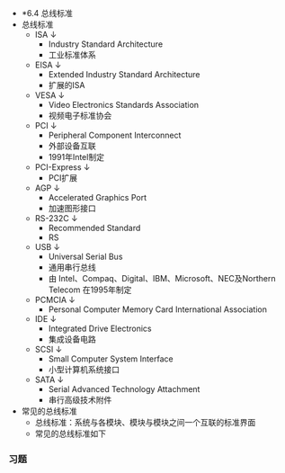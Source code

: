 
- *6.4 总线标准
- 总线标准
    - ISA ↓ 
        - Industry Standard Architecture
        - 工业标准体系
    - EISA ↓ 
        - Extended Industry Standard Architecture
        - 扩展的ISA
    - VESA ↓ 
        - Video Electronics Standards Association
        - 视频电子标准协会
    - PCI ↓ 
        - Peripheral Component Interconnect
        - 外部设备互联
        - 1991年Intel制定
    - PCI-Express ↓ 
        - PCI扩展
    - AGP ↓ 
        - Accelerated Graphics Port
        - 加速图形接口
    - RS-232C ↓ 
        - Recommended Standard
        - RS
    - USB ↓ 
        - Universal Serial Bus
        - 通用串行总线
        - 由 Intel、Compaq、Digital、IBM、Microsoft、NEC及Northern Telecom 在1995年制定
    - PCMCIA ↓ 
        - Personal Computer Memory Card International Association
    - IDE ↓ 
        - Integrated Drive Electronics
        - 集成设备电路
    - SCSI ↓ 
        - Small Computer System Interface
        - 小型计算机系统接口
    - SATA ↓ 
        - Serial Advanced Technology Attachment
        - 串行高级技术附件
- 常见的总线标准
    - 总线标准：系统与各模块、模块与模块之间一个互联的标准界面
    - 常见的总线标准如下
### 习题
